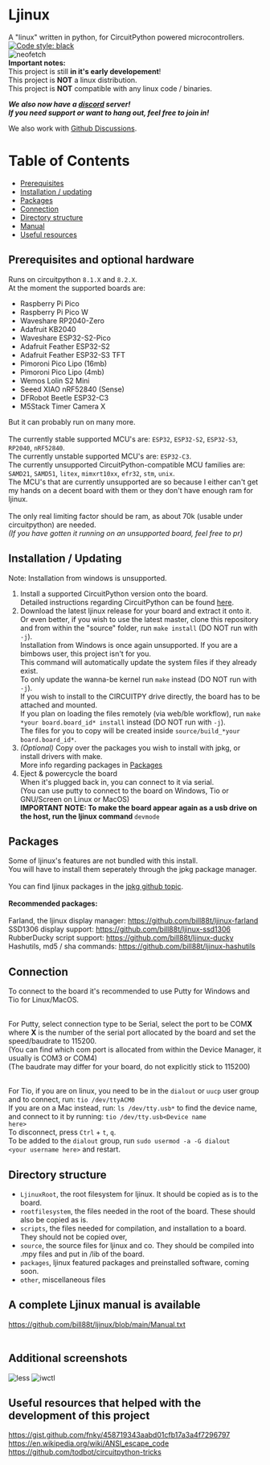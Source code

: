 # Ljinux
A "linux" written in python, for CircuitPython powered microcontrollers.  <a href="https://github.com/psf/black"><img alt="Code style: black" src="https://img.shields.io/badge/code%20style-black-000000.svg"></a><br />
![neofetch](https://github.com/bill88t/ljinux/blob/main/other/screenshots/boot.gif)<br />
<b>Important notes:</b><br />
This project is still <b>in it's early developement</b>!<br />
This project is <b>NOT</b> a linux distribution.<br />
This project is <b>NOT</b> compatible with any linux code / binaries.<br />

<b><i>We also now have a [discord](https://discord.gg/V8AejwGpCv) server!<br />
If you need support or want to hang out, feel free to join in!</i></b><br />

We also work with [Github Discussions](https://github.com/bill88t/ljinux/discussions).<br />

Table of Contents
=================
* [Prerequisites](#prerequisites-and-optional-hardware)
* [Installation / updating](#installation--updating)
* [Packages](#packages)
* [Connection](#connection)
* [Directory structure](#directory-structure)
* [Manual](#a-complete-ljinux-manual-is-available)
* [Useful resources](#useful-resources-that-helped-with-the-development-of-this-project)

## Prerequisites and optional hardware

Runs on circuitpython <code>8.1.X</code> and <code>8.2.X</code>.<br />
At the moment the supported boards are:<br />

 - Raspberry Pi Pico<br />
 - Raspberry Pi Pico W<br />
 - Waveshare RP2040-Zero<br />
 - Adafruit KB2040<br />
 - Waveshare ESP32-S2-Pico<br />
 - Adafruit Feather ESP32-S2<br />
 - Adafruit Feather ESP32-S3 TFT<br />
 - Pimoroni Pico Lipo (16mb)<br />
 - Pimoroni Pico Lipo (4mb)<br />
 - Wemos Lolin S2 Mini<br />
 - Seeed XIAO nRF52840 (Sense)<br />
 - DFRobot Beetle ESP32-C3<br />
 - M5Stack Timer Camera X<br />

But it can probably run on many more.<br />
<br />
The currently stable supported MCU's are: <code>ESP32</code>, <code>ESP32-S2</code>, <code>ESP32-S3</code>, <code>RP2040</code>, <code>nRF52840</code>.<br />
The currently unstable supported MCU's are: <code>ESP32-C3</code>.<br />
The currently unsupported CircuitPython-compatible MCU families are: <code>SAMD21</code>, <code>SAMD51</code>, <code>litex</code>, <code>mimxrt10xx</code>, <code>efr32</code>, <code>stm</code>, <code>unix</code>.<br />
The MCU's that are currently unsupported are so because I either can't get my hands on a decent board with them or they don't have enough ram for ljinux.<br />
<br />
The only real limiting factor should be ram, as about 70k (usable under circuitpython) are needed.<br />
<i>(If you have gotten it running on an unsupported board, feel free to pr)</i><br />

## Installation / Updating

Note: Installation from windows is unsupported.<br />

1) Install a supported CircuitPython version onto the board.<br />
    Detailed instructions regarding CircuitPython can be found [here](https://learn.adafruit.com/welcome-to-circuitpython).<br />
2) Download the latest ljinux release for your board and extract it onto it.<br />
    Or even better, if you wish to use the latest master, clone this repository and from within the "source" folder, run <code>make install</code> (DO NOT run with <code>-j</code>).<br />
    Installation from Windows is once again unsupported. If you are a bimbows user, this project isn't for you.<br />
    This command will automatically update the system files if they already exist.<br />
    To only update the wanna-be kernel run <code>make</code> instead (DO NOT run with <code>-j</code>).<br />
    If you wish to install to the CIRCUITPY drive directly, the board has to be attached and mounted.<br />
    If you plan on loading the files remotely (via web/ble workflow), run <code>make \*your board.board_id\* install</code> instead (DO NOT run with <code>-j</code>).<br />
    The files for you to copy will be created inside <code>source/build_\*your board.board_id\*</code>.<br />
3) *(Optional)* Copy over the packages you wish to install with jpkg, or install drivers with make.<br />
    More info regarding packages in [Packages](#packages)
4) Eject & powercycle the board<br />
    When it's plugged back in, you can connect to it via serial.<br />
    (You can use putty to connect to the board on Windows, Tio or GNU/Screen on Linux or MacOS)<br />
<b>IMPORTANT NOTE: To make the board appear again as a usb drive on the host, run the ljinux command </b><code>devmode</code><br />

## Packages
Some of ljinux's features are not bundled with this install.<br />
You will have to install them seperately through the jpkg package manager.<br />
<br />
You can find ljinux packages in the [jpkg github topic](https://github.com/topics/jpkg).<br />
<br />
<b>Recommended packages:</b><br />
<br />
Farland, the ljinux display manager: https://github.com/bill88t/ljinux-farland <br />
SSD1306 display support: https://github.com/bill88t/ljinux-ssd1306 <br />
RubberDucky script support: https://github.com/bill88t/ljinux-ducky <br />
Hashutils, md5 / sha commands: https://github.com/bill88t/ljinux-hashutils <br />

## Connection

To connect to the board it's recommended to use Putty for Windows and Tio for Linux/MacOS.<br /><br />

For Putty, select connection type to be Serial, select the port to be COM<b>X</b> where <b>X</b> is the number of the serial port allocated by the board and set the speed/baudrate to 115200.<br />
(You can find which com port is allocated from within the Device Manager, it usually is COM3 or COM4)<br />(The baudrate may differ for your board, do not explicitly stick to 115200)<br /><br />

For Tio, if you are on linux, you need to be in the <code>dialout</code> or <code>uucp</code> user group and to connect, run: <code>tio /dev/ttyACM0</code>
<br />If you are on a Mac instead, run: <code>ls /dev/tty.usb*</code> to find the device name, and connect to it by running: <code>tio /dev/tty.usb\<Device name here\></code><br />
To disconnect, press <code>Ctrl</code> + <code>t</code>, <code>q</code>.<br />
To be added to the <code>dialout</code> group, run <code>sudo usermod -a -G dialout \<your username here\></code> and restart.<br />

## Directory structure

<ul>
<li><code>LjinuxRoot</code>, the root filesystem for ljinux. It should be copied as is to the board.</li>
<li><code>rootfilesystem</code>, the files needed in the root of the board. These should also be copied as is.</li>
<li><code>scripts</code>, the files needed for compilation, and installation to a board. They should not be copied over,</li>
<li><code>source</code>, the source files for ljinux and co. They should be compiled into .mpy files and put in /lib of the board.</li>
<li><code>packages</code>, ljinux featured packages and preinstalled software, coming soon.</li>
<li><code>other</code>, miscellaneous files</li>
</ul>

## A complete Ljinux manual is available

 https://github.com/bill88t/ljinux/blob/main/Manual.txt<br />
 <br />

## Additional screenshots
![less](https://github.com/bill88t/ljinux/blob/main/other/screenshots/less.png)
![iwctl](https://github.com/bill88t/ljinux/blob/main/other/screenshots/iwctl.png)

## Useful resources that helped with the development of this project
 https://gist.github.com/fnky/458719343aabd01cfb17a3a4f7296797<br />
 https://en.wikipedia.org/wiki/ANSI_escape_code<br />
 https://github.com/todbot/circuitpython-tricks<br />
